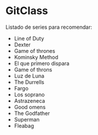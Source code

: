 # GitClass

Listado de series para recomendar:

- Line of Duty
- Dexter
- Game of thrones
- Kominsky Method
- El que primero dispara
- Game of throns
- Luz de Luna
- The Durrells
- Fargo
- Los soprano
- Astrazeneca
- Good omens
- The Godfather
- Superman
- Fleabag
